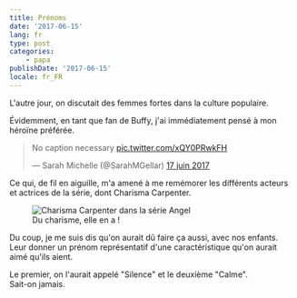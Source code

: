 ```yaml
---
title: Prénoms
date: '2017-06-15'
lang: fr
type: post
categories:
    - papa
publishDate: '2017-06-15'
locale: fr_FR
---
```


L'autre jour, on discutait des femmes fortes dans la culture populaire.

<!-- more -->

Évidemment, en tant que fan de Buffy, j'ai immédiatement pensé à mon héroïne préférée.

<blockquote class="twitter-tweet" data-lang="fr"><p lang="en" dir="ltr">No caption necessary <a href="https://t.co/xQY0PRwkFH">pic.twitter.com/xQY0PRwkFH</a></p>&mdash; Sarah Michelle (@SarahMGellar) <a href="https://twitter.com/SarahMGellar/status/876222098443689984">17 juin 2017</a></blockquote>
<script async src="//platform.twitter.com/widgets.js" charset="utf-8"></script>

Ce qui, de fil en aiguille, m'a amené à me remémorer les différents acteurs et actrices de la série, dont Charisma Carpenter.

<figure>
  <img src="{{ page.url }}vision-girl.gif" alt="Charisma Carpenter dans la série Angel"/>
  <figcaption>Du charisme, elle en a !</figcaption>
</figure>

Du coup, je me suis dis qu'on aurait dû faire ça aussi, avec nos enfants. Leur donner un prénom représentatif d'une caractéristique qu'on aurait aimé qu'ils aient.

Le premier, on l'aurait appelé "Silence" et le deuxième "Calme".  
Sait-on jamais.